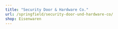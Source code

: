 ```yaml
---
title: "Security Door & Hardware Co."
url: /springfield/security-door-und-hardware-co/
shop: Eisenwaren
---
```

